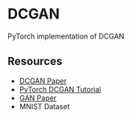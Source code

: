 # DCGAN
PyTorch implementation of DCGAN
## Resources
* [DCGAN Paper](https://arxiv.org/pdf/1511.06434.pdf)
* [PyTorch DCGAN Tutorial](https://pytorch.org/tutorials/beginner/dcgan_faces_tutorial)
* [GAN Paper](https://arxiv.org/pdf/1406.2661.pdf)
* MNIST Dataset
